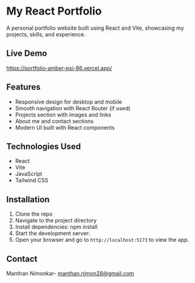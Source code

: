 # My React Portfolio

A personal portfolio website built using React and Vite, showcasing my projects, skills, and experience.

## Live Demo

https://portfolio-amber-psi-86.vercel.app/

## Features

- Responsive design for desktop and mobile
- Smooth navigation with React Router (if used)
- Projects section with images and links
- About me and contact sections
- Modern UI built with React components

## Technologies Used

- React 
- Vite
- JavaScript 
- Tailwind CSS 

## Installation

1. Clone the repo
2. Navigate to the project directory
3. Install dependencies: npm install
4. Start the development server:
5. Open your browser and go to `http://localhost:5173` to view the app.

## Contact

Manthan Nimonkar- [manthan.nimon28@gmail.com](mailto:your-email@example.com)  


